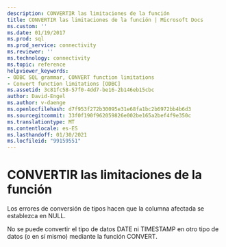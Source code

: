 ```yaml
---
description: CONVERTIR las limitaciones de la función
title: CONVERTIR las limitaciones de la función | Microsoft Docs
ms.custom: ''
ms.date: 01/19/2017
ms.prod: sql
ms.prod_service: connectivity
ms.reviewer: ''
ms.technology: connectivity
ms.topic: reference
helpviewer_keywords:
- ODBC SQL grammar, CONVERT function limitations
- Convert function limitations [ODBC]
ms.assetid: 3c81fc58-57f0-4dd7-be16-2b146eb15cbc
author: David-Engel
ms.author: v-daenge
ms.openlocfilehash: d7f953f272b30095e31e68fa1bc2b6972bb4b6d3
ms.sourcegitcommit: 33f0f190f962059826e002be165a2bef4f9e350c
ms.translationtype: MT
ms.contentlocale: es-ES
ms.lasthandoff: 01/30/2021
ms.locfileid: "99159551"
---
```

# <a name="convert-function-limitations"></a>CONVERTIR las limitaciones de la función
Los errores de conversión de tipos hacen que la columna afectada se establezca en NULL.  
  
 No se puede convertir el tipo de datos DATE ni TIMESTAMP en otro tipo de datos (o en sí mismo) mediante la función CONVERT.
